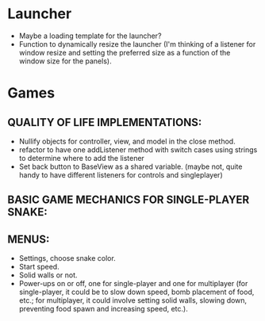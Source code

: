 # Launcher
- Maybe a loading template for the launcher?
- Function to dynamically resize the launcher (I'm thinking of a listener for window resize and setting the preferred size as a function of the window size for the panels).

# Games

## QUALITY OF LIFE IMPLEMENTATIONS:
- Nullify objects for controller, view, and model in the close method.
- refactor to have one addListener method with switch cases using strings to determine where to add the listener
- Set back button to BaseView as a shared variable. (maybe not, quite handy to have different listeners for controls and singleplayer)

## BASIC GAME MECHANICS FOR SINGLE-PLAYER SNAKE:

## MENUS:
- Settings, choose snake color.
- Start speed.
- Solid walls or not.
- Power-ups on or off, one for single-player and one for multiplayer (for single-player, it could be to slow down speed, bomb placement of food, etc.; for multiplayer, it could involve setting solid walls, slowing down, preventing food spawn and increasing speed, etc.).